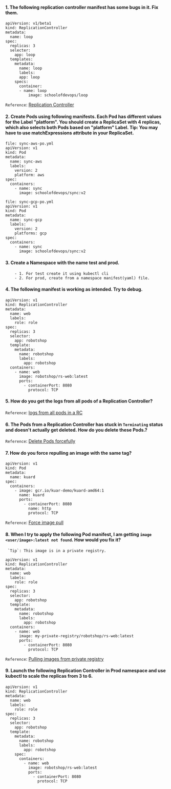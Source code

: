 #### 1. The following replication controller manifest has some bugs in it. Fix them.
```
apiVersion: v1/beta1
kind: ReplicationController
metadata:
  name: loop
spec:
  replicas: 3
  selecter:
    app: loop
  templates:
    metadata:
      name: loop
      labels:
      app: loop
    specs:
      container:
      - name: loop
          image: schoolofdevops/loop
```

`Reference`: [Replication Controller](https://kubernetes.io/docs/concepts/workloads/controllers/replicationcontroller/)

#### 2. Create Pods using following manifests. Each Pod has different values for the Label "platform". You should create a ReplicaSet with 4 replicas, which also selects both Pods based on "platform" Label. **Tip: You may have to use matchExpressions attribute in your ReplicaSet.**
```
file: sync-aws-po.yml
apiVersion: v1
kind: Pod
metadata:
  name: sync-aws
  labels:
    version: 2
    platform: aws
spec:
  containers:
    - name: sync
      image: schoolofdevops/sync:v2

file: sync-gcp-po.yml
apiVersion: v1
kind: Pod
metadata:
  name: sync-gcp
  labels:
    version: 2
    platforms: gcp
spec:
  containers:
    - name: sync
      image: schoolofdevops/sync:v2
```

#### 3. Create a Namespace with the name test and prod. 
        - 1. For test create it using kubectl cli
        - 2. For prod, create from a namespace manifest(yaml) file.

#### 4. The following manifest is working as intended. Try to debug.
```
apiVersion: v1
kind: ReplicationController
metadata:
  name: web
  labels:
    role: role
spec:
  replicas: 3
  selector:
    app: robotshop
  template:
    metadata:
      name: robotshop
      labels:
        app: robotshop
  containers:
    - name: web
      image: robotshop/rs-web:latest
      ports:
        - containerPort: 8080
          protocol: TCP
```

#### 5. How do you get the logs from all pods of a Replication Controller?
`Reference`: [logs from all pods in a RC](https://stackoverflow.com/questions/33069736/how-do-i-get-logs-from-all-pods-of-a-kubernetes-replication-controller)

#### 6. The Pods from a Replication Controller has stuck in `Terminating` status and doesn't actually get deleted. How do you delete these Pods.?
`Reference`: [Delete Pods forcefully](https://stackoverflow.com/questions/35453792/pods-stuck-at-terminating-status)

#### 7. How do you force repulling an image with the same tag?
```
apiVersion: v1
kind: Pod
metadata:
  name: kuard
spec:
  containers:
    - image: gcr.io/kuar-demo/kuard-amd64:1
      name: kuard
      ports:
        - containerPort: 8080
          name: http
          protocol: TCP
```
`Reference`: [Force image pull](https://stackoverflow.com/questions/33112789/how-do-i-force-kubernetes-to-re-pull-an-image)

#### 8. When I try to apply the following Pod manifest, I am getting `image <user/image>:latest not found`. How would you fix it? 
     `Tip`: This image is in a private registry.
```
apiVersion: v1
kind: ReplicationController
metadata:
  name: web
  labels:
    role: role
spec:
  replicas: 3
  selector:
    app: robotshop
  template:
    metadata:
      name: robotshop
      labels:
        app: robotshop
  containers:
    - name: web
      image: my-private-registry/robotshop/rs-web:latest
      ports:
        - containerPort: 8080
          protocol: TCP
```
`Reference`: [Pulling images from private registry](https://stackoverflow.com/questions/32726923/pulling-images-from-private-registry-in-kubernetes/32972366#32972366)

#### 9. Launch the following Replication Controller in Prod namespace and use kubectl to scale the replicas from 3 to 6.
```
apiVersion: v1
kind: ReplicationController
metadata:
  name: web
  labels:
    role: role
spec:
  replicas: 3
  selector:
    app: robotshop
  template:
    metadata:
      name: robotshop
      labels:
        app: robotshop
    spec:
      containers:
        - name: web
          image: robotshop/rs-web:latest
          ports:
            - containerPort: 8080
              protocol: TCP
```
